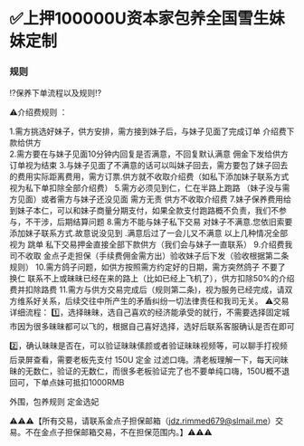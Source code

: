 # ✅上押100000U资本家包养全国雪生妹妹定制

### 规则

⁉️保养下单流程以及规则⁉️


⚠️介绍费规则 ：

1.需方挑选好妹子，供方安排，需方接到妹子后，与妹子见面了完成订单  介绍费下款给供方  
2.需方要在与妹子见面10分钟内回复是否满意，不回复默认满意  佣金下发给供方订单视为结束
3.与妹子见面了不满意的话可以叫妹子回去，需方要包了妹子回去的费用实际距离费用，需方订票.供方就不收取介绍费（如私下添加妹子联系方式视为私下单扣除全部介绍费）
5.需方必须见到仁，仁在半路上跑路 （妹子没与需方见面）或者需方与妹子还没见面 需方无责 供方不收取介绍费
7.妹子保养费用给到妹子本仁，可以和妹子商量分期支付，如果全款支付跑路概不负责，我们不参与，不干涉，后期结算问题
8.需方不能与妹子私下交易 对妹子不满意.您依旧索要添加妹子联系方式.故意说没见到 .满意后过了一会儿又不满意 以上几种情况全部视为 跳单 私下交易押金直接全部下款供方（我们会与妹子一直联系）
9.介绍费我司不收取 金点子走担保（手续费佣金需方出）验收妹子后下发（验收根据第二条规则）
10.需方鸽子问题，如供方按照需方约定好的日期，需方突然鸽子 不要了 换仁 联系不上或昧昧已经在来的路上（比如已经上飞机了），供方扣除50%的介绍费并扣除路费
11.需方与供方交易完成后（规则第二条)，视为服务已经完成，请双方维系好关系，后续交往中所产生的矛盾纠纷一切法律责任和我司无关。
⚠️交易详细流程：
1️⃣，选择昧昧，选自己喜欢的经济能承受的就行，不需要选择固定城市因为很多昧昧都可以飞的，根据自己喜好选择，选好后联系客服确认是否在即可

2️⃣，确认昧昧是否在，可以验证昧昧傃颜或者验证昧昧视频等，可以聊手打视频后录屏查看，需要老板先支付 150U 定金 过滤口嗨。清老板理解一下，每天问昧昧的无数仁，验证的无数仁，而很多老板验证完了也不要单纯口嗨，150U概不退回可，下单点妹可抵扣1000RMB

外围，包养规则
定金选妃


  ⚠️⚠️⚠️【所有交易，请联系金点子担保邮箱（jdz.rimmed679@slmail.me）交易。不在金点子担保邮箱交易，不在担保范围内。】⚠️⚠️⚠️
